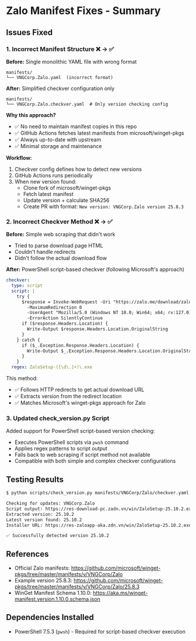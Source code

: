 # Zalo Manifest Fixes - Summary

## Issues Fixed

### 1. Incorrect Manifest Structure ❌ → ✅

**Before:** Single monolithic YAML file with wrong format
```
manifests/
└── VNGCorp.Zalo.yaml  (incorrect format)
```

**After:** Simplified checkver configuration only
```
manifests/
└── VNGCorp.Zalo.checkver.yaml  # Only version checking config
```

**Why this approach?**
- ✅ No need to maintain manifest copies in this repo
- ✅ GitHub Actions fetches latest manifests from microsoft/winget-pkgs
- ✅ Always up-to-date with upstream
- ✅ Minimal storage and maintenance

**Workflow:**
1. Checkver config defines how to detect new versions
2. GitHub Actions runs periodically
3. When new version found:
   - Clone fork of microsoft/winget-pkgs
   - Fetch latest manifest
   - Update version + calculate SHA256
   - Create PR with format: `New version: VNGCorp.Zalo version 25.8.3`

### 2. Incorrect Checkver Method ❌ → ✅

**Before:** Simple web scraping that didn't work
- Tried to parse download page HTML
- Couldn't handle redirects
- Didn't follow the actual download flow

**After:** PowerShell script-based checkver (following Microsoft's approach)
```yaml
checkver:
  type: script
  script: |
    try {
      $response = Invoke-WebRequest -Uri "https://zalo.me/download/zalo-pc" 
        -MaximumRedirection 0 
        -UserAgent "Mozilla/5.0 (Windows NT 10.0; Win64; x64; rv:127.0) Gecko/20100101 Firefox/127.0" 
        -ErrorAction SilentlyContinue
      if ($response.Headers.Location) {
        Write-Output $response.Headers.Location.OriginalString
      }
    } catch {
      if ($_.Exception.Response.Headers.Location) {
        Write-Output $_.Exception.Response.Headers.Location.OriginalString
      }
    }
  regex: ZaloSetup-([\d\.]+)\.exe
```

This method:
- ✅ Follows HTTP redirects to get actual download URL
- ✅ Extracts version from the redirect location
- ✅ Matches Microsoft's winget-pkgs approach for Zalo

### 3. Updated check_version.py Script

Added support for PowerShell script-based version checking:
- Executes PowerShell scripts via `pwsh` command
- Applies regex patterns to script output
- Falls back to web scraping if script method not available
- Compatible with both simple and complex checkver configurations

## Testing Results

```bash
$ python scripts/check_version.py manifests/VNGCorp/Zalo/checkver.yaml

Checking for updates: VNGCorp.Zalo
Script output: https://res-download-pc.zadn.vn/win/ZaloSetup-25.10.2.exe
Extracted version: 25.10.2
Latest version found: 25.10.2
Installer URL: https://res-zaloapp-aka.zdn.vn/win/ZaloSetup-25.10.2.exe

✅ Successfully detected version 25.10.2
```

## References

- Official Zalo manifests: https://github.com/microsoft/winget-pkgs/tree/master/manifests/v/VNGCorp/Zalo
- Example version 25.8.3: https://github.com/microsoft/winget-pkgs/tree/master/manifests/v/VNGCorp/Zalo/25.8.3
- WinGet Manifest Schema 1.10.0: https://aka.ms/winget-manifest.version.1.10.0.schema.json

## Dependencies Installed

- PowerShell 7.5.3 (`pwsh`) - Required for script-based checkver execution
